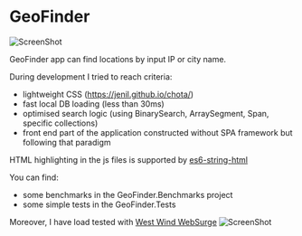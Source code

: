 # GeoFinder

![ScreenShot](https://i.postimg.cc/wjm5HS0S/Screenshot-2021-05-13-180844.png)

GeoFinder app can find locations by input IP or city name.

During development I tried to reach criteria:

- lightweight CSS (<https://jenil.github.io/chota/>)
- fast local DB loading (less than 30ms)
- optimised search logic (using BinarySearch, ArraySegment, Span, specific collections)
- front end part of the application constructed without SPA framework but following that paradigm

HTML highlighting in the js files is supported by [es6-string-html
](https://marketplace.visualstudio.com/items?itemName=Tobermory.es6-string-html)

You can find:

- some benchmarks in the GeoFinder.Benchmarks project
- some simple tests in the GeoFinder.Tests

Moreover, I have load tested with [West Wind WebSurge](https://websurge.west-wind.com/)
![ScreenShot](https://i.postimg.cc/jqPZz9F5/Screenshot-2021-05-09-173714.png)
